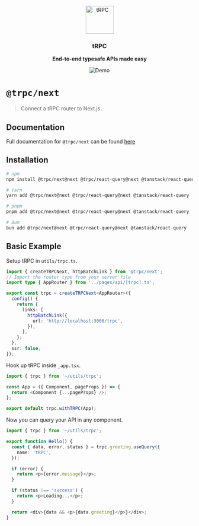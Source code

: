 <p align="center">
  <a href="https://trpc.io/"><img src="https://assets.trpc.io/icons/svgs/blue-bg-rounded.svg" alt="tRPC" height="75"/></a>
</p>

<h3 align="center">tRPC</h3>

<p align="center">
  <strong>End-to-end typesafe APIs made easy</strong>
</p>

<p align="center">
  <img src="https://assets.trpc.io/www/v10/v10-dark-landscape.gif" alt="Demo" />
</p>

# `@trpc/next`

> Connect a tRPC router to Next.js.

## Documentation

Full documentation for `@trpc/next` can be found [here](https://trpc.io/docs/client/nextjs)

## Installation

```bash
# npm
npm install @trpc/next@next @trpc/react-query@next @tanstack/react-query

# Yarn
yarn add @trpc/next@next @trpc/react-query@next @tanstack/react-query

# pnpm
pnpm add @trpc/next@next @trpc/react-query@next @tanstack/react-query

# Bun
bun add @trpc/next@next @trpc/react-query@next @tanstack/react-query
```

## Basic Example

Setup tRPC in `utils/trpc.ts`.

```ts
import { createTRPCNext, httpBatchLink } from '@trpc/next';
// Import the router type from your server file
import type { AppRouter } from '../pages/api/[trpc].ts';

export const trpc = createTRPCNext<AppRouter>({
  config() {
    return {
      links: [
        httpBatchLink({
          url: 'http://localhost:3000/trpc',
        }),
      ],
    };
  },
  ssr: false,
});
```

Hook up tRPC inside `_app.tsx`.

```ts
import { trpc } from '~/utils/trpc';

const App = ({ Component, pageProps }) => {
  return <Component {...pageProps} />;
};

export default trpc.withTRPC(App);
```

Now you can query your API in any component.

```ts
import { trpc } from '~/utils/trpc';

export function Hello() {
  const { data, error, status } = trpc.greeting.useQuery({
    name: 'tRPC',
  });

  if (error) {
    return <p>{error.message}</p>;
  }

  if (status !== 'success') {
    return <p>Loading...</p>;
  }

  return <div>{data && <p>{data.greeting}</p>}</div>;
}
```
